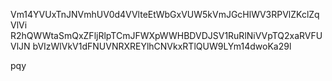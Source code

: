 Vm14YVUxTnJNVmhUV0d4VVlteEtWbGxVUW5kVmJGcHlWV3RPVlZKclZqVlVi
R2hQWWtaSmQxZFljRlpTCmJFWXpWWHBDVDJSV1RuRlNiVVpTQ2xaRVFUVlJN
bVIzWlVkV1dFNUVNRXREYlhCNVkxRTlQUW9LYm14dwoKa29l

pqy